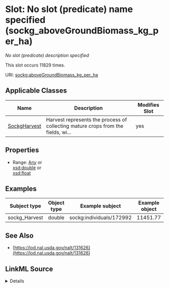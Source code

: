

# Slot: No slot (predicate) name specified (sockg_aboveGroundBiomass_kg_per_ha)


_No slot (predicate) description specified_






This slot occurs 11829 times.


URI: [sockg:aboveGroundBiomass_kg_per_ha](https://idir.uta.edu/sockg-ontology/docs/aboveGroundBiomass_kg_per_ha)



<!-- no inheritance hierarchy -->





## Applicable Classes

| Name | Description | Modifies Slot |
| --- | --- | --- |
| [SockgHarvest](../classes/SockgHarvest.md) | Harvest represents the process of collecting mature crops from the fields, wi... |  yes  |







## Properties

* Range: [Any](../classes/Any.md)&nbsp;or&nbsp;<br />[xsd:double](http://www.w3.org/2001/XMLSchema#double)&nbsp;or&nbsp;<br />[xsd:float](http://www.w3.org/2001/XMLSchema#float)






## Examples

| Subject type | Object type | Example subject | Example object | Occurrences |
| --- | --- | --- | --- | --- |
| sockg_Harvest | double | sockg:individuals/172992 | 11451.77 | 11829 |


## See Also

* [https://lod.nal.usda.gov/nalt/131626](https://lod.nal.usda.gov/nalt/131626)



## LinkML Source

<details>

```yaml
name: sockg_aboveGroundBiomass_kg_per_ha
annotations:
  count:
    tag: count
    value: 11829
description: No slot (predicate) description specified
title: No slot (predicate) name specified
examples:
- object:
    example_object: '11451.77'
    example_object_type: double
    example_predicate: sockg:aboveGroundBiomass_kg_per_ha
    example_subject: sockg:individuals/172992
    example_subject_type: sockg_Harvest
from_schema: soc-kg
see_also:
- https://lod.nal.usda.gov/nalt/131626
rank: 1000
domain: sockg_Harvest
slot_uri: sockg:aboveGroundBiomass_kg_per_ha
alias: sockg_aboveGroundBiomass_kg_per_ha
domain_of:
- sockg_Harvest
range: Any
any_of:
- range: double
- range: float

```
</details>